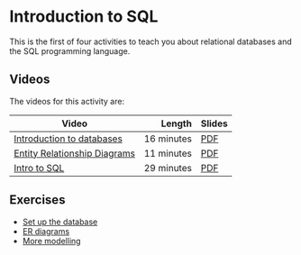 # Introduction to SQL

This is the first of four activities to teach you about relational databases and the SQL programming language.

## Videos

The videos for this activity are:

| Video | Length | Slides |
|-------|-------:|--------| 
| [Introduction to databases](https://web.microsoftstream.com/video/b3d41a41-17ec-4194-bec1-9666cc234e40) | 16 minutes | [PDF](https://uob-my.sharepoint.com/:b:/g/personal/me17847_bristol_ac_uk/EX_d8Ny3NAtPuVuybL02Mf8BmK-iwH_AAZKU8aa03RWNow?e=qvMIo6) |
| [Entity Relationship Diagrams](https://web.microsoftstream.com/video/2b6639e2-35e4-42bf-9e50-fc5228c4e321) | 11 minutes | [PDF](https://uob-my.sharepoint.com/:b:/g/personal/me17847_bristol_ac_uk/EaEjGii_A6dFlwr9H99i6bgBKenNumCIYqUmZmmOJ1DBFw?e=0yBFi3) |
| [Intro to SQL](https://web.microsoftstream.com/video/8f2881d9-82f7-4364-a227-e555b776cda0) | 29 minutes | [PDF](https://uob-my.sharepoint.com/:b:/g/personal/me17847_bristol_ac_uk/EaUps_sEdCNAneB4qz3VcS0Bw-yqRF7knK6ODUGu00GtNA?e=d1Neil) |

## Exercises

  - [Set up the database](./setup.md)
  - [ER diagrams](./er-diagram.md)
  - [More modelling](./er2.md)
